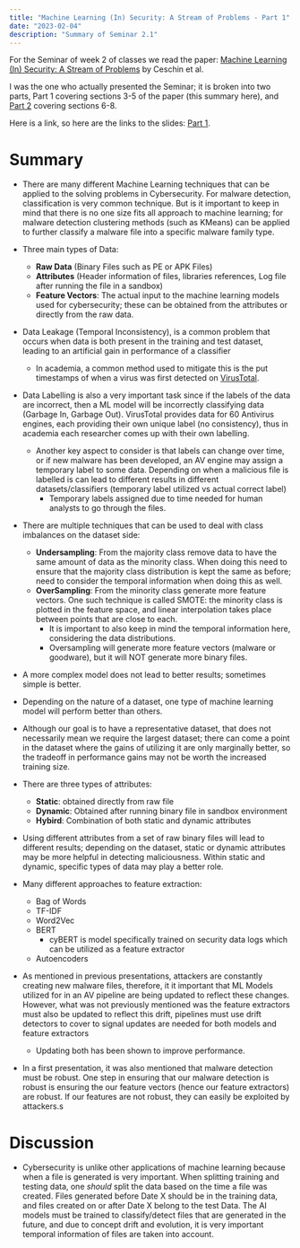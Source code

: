 ```yaml
---
title: "Machine Learning (In) Security: A Stream of Problems - Part 1"
date: "2023-02-04"
description: "Summary of Seminar 2.1"
---
```


For the Seminar of week 2 of classes we read the paper: [Machine Learning (In) Security: A Stream of Problems](https://arxiv.org/abs/2010.16045) by Ceschin et al.

I was the one who actually presented the Seminar; it is broken into two parts, Part 1 covering sections 3-5 of the paper (this summary here), and [Part 2](discussion-2.2) covering sections 6-8.

Here is a link, so here are the links to the slides: [Part 1](https://docs.google.com/presentation/d/1QgTdtfIhijsssgfLxCh5vIc6KHJ4pM1_nZcC4hsIzyM/edit?usp=sharing).

# Summary
- There are many different Machine Learning techniques that can be applied to the solving problems in Cybersecurity. For malware detection, classification is very common technique. But is it important to keep in mind that there is no one size fits all approach to machine learning; for malware detection clustering methods (such as KMeans) can be applied to further classify a malware file into a specific malware family type.

- Three main types of Data:
  - **Raw Data** (Binary Files such as PE or APK Files)
  - **Attributes** (Header information of files, libraries references, Log file after running the file in a sandbox)
  - **Feature Vectors**: The actual input to the machine learning models used for cybersecurity; these can be obtained from the attributes or directly from the raw data.

- Data Leakage (Temporal Inconsistency), is a common problem that occurs when data is both present in the training and test dataset, leading to an artificial gain in performance of a classifier
  - In academia, a common method used to mitigate this is the put timestamps of when a virus was first detected on [VirusTotal](https://www.virustotal.com/).

- Data Labelling is also a very important task since if the labels of the data are incorrect, then a ML model will be incorrectly classifying data (Garbage In, Garbage Out). VirusTotal provides data for 60 Antivirus engines, each providing their own unique label (no consistency), thus in academia each researcher comes up with their own labelling.
  - Another key aspect to consider is that labels can change over time, or if new malware has been developed, an AV engine may assign a temporary label to some data. Depending on when a malicious file is labelled is can lead to different results in different datasets/classifiers (temporary label utilized vs actual correct label)
    - Temporary labels assigned due to time needed for human analysts to go through the files.

- There are multiple techniques that can be used to deal with class imbalances on the dataset side:
  - **Undersampling**: From the majority class remove data to have the same amount of data as the minority class. When doing this need to ensure that the majority class distribution is kept the same as before; need to consider the temporal information when doing this as well.
  - **OverSampling**: From the minority class generate more feature vectors. One such technique is called SMOTE: the minority class is plotted in the feature space, and linear interpolation takes place between points that are close to each.
    - It is important to also keep in mind the temporal information here, considering the data distributions.
    - Oversampling will generate more feature vectors (malware or goodware), but it will NOT generate more binary files.

- A more complex model does not lead to better results; sometimes simple is better.

- Depending on the nature of a dataset, one type of machine learning model will perform better than others.

- Although our goal is to have a representative dataset, that does not necessarily mean we require the largest dataset; there can come a point in the dataset where the gains of utilizing it are only marginally better, so the tradeoff in performance gains may not be worth the increased training size.

- There are three types of attributes:
  - **Static**: obtained directly from raw file
  - **Dynamic**: Obtained after running binary file in sandbox environment
  - **Hybird**: Combination of both static and dynamic attributes

- Using different attributes from a set of raw binary files will lead to different results; depending on the dataset, static or dynamic attributes may be more helpful in detecting maliciousness. Within static and dynamic, specific types of data may play a better role.

- Many different approaches to feature extraction:
  - Bag of Words
  - TF-IDF
  - Word2Vec
  - BERT
    - cyBERT is model specifically trained on security data logs which can be utilized as a feature extractor
  - Autoencoders

- As mentioned in previous presentations, attackers are constantly creating new malware files, therefore, it it important that ML Models utilized for in an AV pipeline are being updated to reflect these changes. However, what was not previously mentioned was the feature extractors must also be updated to reflect this drift, pipelines must use drift detectors to cover to signal updates are needed for both models and feature extractors
  - Updating both has been shown to improve performance.

- In a first presentation, it was also mentioned that malware detection must be robust. One step in ensuring that our malware detection is robust is ensuring the our feature vectors (hence our feature extractors) are robust. If our features are not robust, they can easily be exploited by attackers.s

# Discussion
- Cybersecurity is unlike other applications of machine learning because when a file is generated is very important. When splitting training and testing data, one *should* split the data based on the time a file was created. Files generated before Date X should be in the training data, and files created on or after Date X belong to the test Data. The AI models must be trained to classify/detect files that are generated in the future, and due to concept drift and evolution, it is very important temporal information of files are taken into account.




